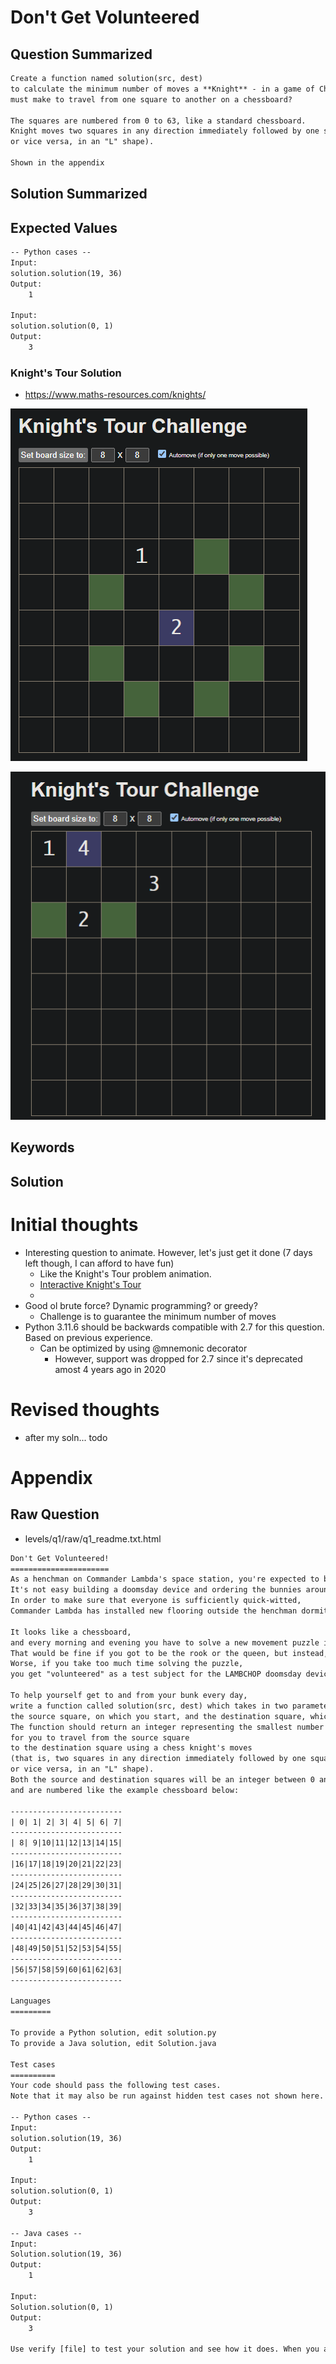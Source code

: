 # Don't Get Volunteered
## Question Summarized
```md
Create a function named solution(src, dest)
to calculate the minimum number of moves a **Knight** - in a game of Chess -
must make to travel from one square to another on a chessboard? 

The squares are numbered from 0 to 63, like a standard chessboard. 
Knight moves two squares in any direction immediately followed by one square perpendicular to that direction, 
or vice versa, in an "L" shape).

Shown in the appendix
```
## Solution Summarized

[//]: # (todo)
## Expected Values
```txt
-- Python cases --
Input:
solution.solution(19, 36)
Output:
    1

Input:
solution.solution(0, 1)
Output:
    3
```
### Knight's Tour Solution
* https://www.maths-resources.com/knights/

![solution-1_19-to-36-in-1.png](raw%2Fknight-tour-solution-1.png)

![solution-2_0-to-1-in-3.png](raw%2Fknight-tour-solution-2.png)
## Keywords
<!-- if applicable for question / expected value -->
## Solution


# Initial thoughts
* Interesting question to animate. However, let's just get it done (7 days left though, I can afford to have fun)
  * Like the Knight's Tour problem animation.
  * [Interactive Knight's Tour](https://www.maths-resources.com/knights/)
  * 
* Good ol brute force? Dynamic programming? or greedy?
  * Challenge is to guarantee the minimum number of moves
* Python 3.11.6 should be backwards compatible with 2.7 for this question. Based on previous experience.
  * Can be optimized by using @mnemonic decorator
    * However, support was dropped for 2.7 since it's deprecated amost 4 years ago in 2020

# Revised thoughts
* after my soln... todo


# Appendix
## Raw Question
* levels/q1/raw/q1_readme.txt.html
<!-- Had to convert to txt... html tag on GitHub didn't format properly 
verify score in the network tab. and see if there's mroe
-->
```txt
Don't Get Volunteered!
======================
As a henchman on Commander Lambda's space station, you're expected to be resourceful, smart, and a quick thinker.
It's not easy building a doomsday device and ordering the bunnies around at the same time, after all!
In order to make sure that everyone is sufficiently quick-witted, 
Commander Lambda has installed new flooring outside the henchman dormitories.

It looks like a chessboard, 
and every morning and evening you have to solve a new movement puzzle in order to cross the floor.
That would be fine if you got to be the rook or the queen, but instead, you have to be the knight. 
Worse, if you take too much time solving the puzzle, 
you get "volunteered" as a test subject for the LAMBCHOP doomsday device!

To help yourself get to and from your bunk every day, 
write a function called solution(src, dest) which takes in two parameters: 
the source square, on which you start, and the destination square, which is where you need to land to solve the puzzle.
The function should return an integer representing the smallest number of moves it will take
for you to travel from the source square 
to the destination square using a chess knight's moves
(that is, two squares in any direction immediately followed by one square perpendicular to that direction, 
or vice versa, in an "L" shape).
Both the source and destination squares will be an integer between 0 and 63, inclusive, 
and are numbered like the example chessboard below:

-------------------------
| 0| 1| 2| 3| 4| 5| 6| 7|
-------------------------
| 8| 9|10|11|12|13|14|15|
-------------------------
|16|17|18|19|20|21|22|23|
-------------------------
|24|25|26|27|28|29|30|31|
-------------------------
|32|33|34|35|36|37|38|39|
-------------------------
|40|41|42|43|44|45|46|47|
-------------------------
|48|49|50|51|52|53|54|55|
-------------------------
|56|57|58|59|60|61|62|63|
-------------------------

Languages
=========

To provide a Python solution, edit solution.py
To provide a Java solution, edit Solution.java

Test cases
==========
Your code should pass the following test cases.
Note that it may also be run against hidden test cases not shown here.

-- Python cases --
Input:
solution.solution(19, 36)
Output:
    1

Input:
solution.solution(0, 1)
Output:
    3

-- Java cases --
Input:
Solution.solution(19, 36)
Output:
    1

Input:
Solution.solution(0, 1)
Output:
    3

Use verify [file] to test your solution and see how it does. When you are finished editing your code, use submit [file] to submit your answer. If your solution passes the test cases, it will be removed from your home folder.
```